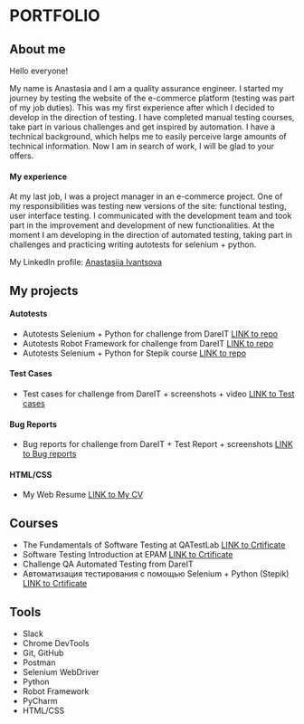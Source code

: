 # PORTFOLIO
## About me 
  Hello everyone!
  
  My name is Anastasia and I am a quality assurance engineer. I started my journey by testing the website of the e-commerce platform (testing was part of my job duties). This was my first experience after which I decided to develop in the direction of testing. I have completed manual testing courses, take part in various challenges and get inspired by automation. I have a technical background, which helps me to easily perceive large amounts of technical information. Now I am in search of work, I will be glad to your offers.
  
  #### My experience
At my last job, I was a project manager in an e-commerce project. One of my responsibilities was testing new versions of the site: functional testing, user interface testing. I communicated with the development team and took part in the improvement and development of new functionalities. At the moment I am developing in the direction of automated testing, taking part in challenges and practicing writing autotests for selenium + python.

My LinkedIn profile: [Anastasiia Ivantsova](https://www.linkedin.com/in/anastasiia-ivantsova-58a728114/)

## My projects
#### Autotests
  - Autotests Selenium + Python for challenge from DareIT [LINK to repo](https://github.com/ivantsova-qa/Challenge-portfolio-ivantsova)
  - Autotests Robot Framework for challenge from DareIT [LINK to repo](https://github.com/ivantsova-qa/challenge_robotframework_ivantsova)
  - Autotests Selenium + Python for Stepik course [LINK to repo](https://github.com/ivantsova-qa/final_task_stepik)
 #### Test Cases 
  - Test cases for challenge from DareIT + screenshots + video [LINK to Test cases](https://drive.google.com/drive/folders/1_xEgr-Qn4WaT2ixt4SWz95-9deSIXrfA)
  #### Bug Reports
  - Bug reports for challenge from DareIT + Test Report + screenshots [LINK to Bug reports](https://drive.google.com/drive/folders/1fLLX__coPv3PuW9-AJs-7WgW-Ub6GnHP)
 #### HTML/CSS
  - My Web Resume [LINK to My CV](https://ivantsova-qa.github.io/homepage/)
  ## Courses
  - The Fundamentals of Software Testing at QATestLab [LINK to Crtificate](https://clients.qatestlab.com/api/trainings/public_certificate_222106_23549.pdf)
  - Software Testing Introduction at EPAM [LINK to Crtificate](https://certificates.epam.com/certificates/7996d265-28bc-4aee-86de-4fe087bc652a)
  - Challenge QA Automated Testing from DareIT
  - Автоматизация тестирования с помощью Selenium + Python (Stepik) [LINK to Crtificate](https://stepik.org/cert/1941528)
## Tools
- Slack 
- Chrome DevTools
- Git, GitHub
 - Postman
 - Selenium WebDriver
 - Python
 - Robot Framework
 - PyCharm
 - HTML/CSS
